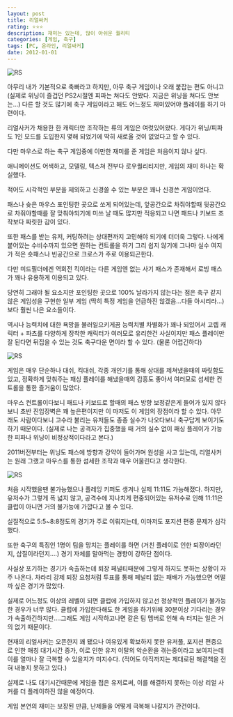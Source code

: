```yaml
---
layout: post
title: 리얼싸커
rating: ⭐️⭐️⭐️
description: 재미는 있는데, 많이 아쉬운 퀄리티
categories: [게임, 축구]
tags: [PC, 온라인, 리얼싸커]
date: 2012-01-01
---
```


![RS](../../review/img/2012/real_soccer_01.jpg)

아무리 내가 기본적으로 축빠라고 하지만, 아무 축구 게임이나 오래 붙잡는 편도 아니고 (실제로 위닝이 즐겁던 PS2시절엔 피파는 쳐다도 안봤다. 지금은 위닝을 쳐다도 안보는...) 다른 할 것도 많기에 축구 게임이라고 해도 어느정도 재미있어야 플레이를 하기 마련이다.

리얼사커가 채용한 한 캐릭터만 조작하는 류의 게임은 여럿있어왔다. 게다가 위닝/피파도 1인 모드를 도입한지 몇해 되었기에 딱히 새로울 것이 없었다고 할 수 있다.

다만 마우스로 하는 축구 게임중에 이만한 재미를 준 게임은 처음이지 않나 싶다.

애니메이션도 어색하고, 모델링, 텍스쳐 전부다 로우퀄리티지만, 게임의 재미 하나는 확실했다.

적어도 시각적인 부분을 제외하고 신경쓸 수 있는 부분은 꽤나 신경쓴 게임이었다.

패스나 슛은 마우스 포인팅한 곳으로 쏘게 되어있는데, 앞공간으로 차줘야할때 뒷공간으로 차줘야할때를 잘 맞춰야되기에 미쓰 날 때도 많지만 적응되고 나면 패드나 키보드 조작보다 짜릿한 감이 있다.

또한 패스를 받는 유저, 커팅하려는 상대편까지 고민해야 되기에 더더욱 그렇다. 나에게붙어있는 수비수까지 있으면 원하는 컨트롤을 하기 그리 쉽지 않기에 그나마 실수 여지가 적은 숏패스나 빈공간으로 크로스가 주로 이용되곤한다.

다만 미드필더에겐 역회전 킥이라는 다른 게임엔 없는 사기 패스가 존재해서 로빙 패스가 꽤나 유용하게 이용되고 있다.

당연히 그래야 될 요소지만 포인팅한 곳으로 100% 날라가지 않는다는 점은 축구 같지 않은 게임성을 구현한 일부 게임 (딱히 특정 게임을 언급하진 않겠음...다들 아시리라...) 보다 훨씬 나은 요소들이다.

역시나 능력치에 대한 욕망을 불러일으키게끔 능력치별 차별화가 꽤나 되있어서 고렙 캐릭터 + 파츠를 다양하게 장착한 캐릭터가 여러모로 유리한건 사실이지만 패스 플레이만 잘 된다면 뒤집을 수 있는 것도 축구다운 면이라 할 수 있다. (물론 어렵긴하다)

![RS](../../review/img/2012/real_soccer_02.jpg)

게임은 매우 단순하나 대쉬, 킥대쉬, 각종 개인기를 통해 상대를 제쳐냈을때의 짜릿함도 있고, 정확하게 맞춰주는 패싱 플레이를 해냈을때의 감흥도 좋아서 여러모로 섬세한 컨트롤을 통한 즐거움이 많았다.

마우스 컨트롤이다보니 패드나 키보드로 할때의 패스 방향 보정같은게 들어가 있지 않다보니 초반 진입장벽은 꽤 높은편이지만 이 마저도 이 게임의 장점이라 할 수 있다. 아무래도 사람이다보니 고수라 불리는 유저들도 종종 실수가 나오다보니 축구답게 보이기도 하기 때문이다. (실제로 나는 공격자가 집중했을 때 거의 실수 없이 패싱 플레이가 가능한 피파나 위닝이 비정상적이다라고 본다.)

2011버전부터는 위닝도 패스에 방향과 강약이 들어가며 원성을 사고 있는데, 리얼사커는 원래 그랬고 마우스를 통한 섬세한 조작과 매우 어울린다고 생각한다.

![RS](../../review/img/2012/real_soccer_03.jpg)

처음 시작했을땐 불가능했으나 플레잉 키퍼도 생겨나 실제 11:11도 가능해졌다. 하지만, 유저수가 그렇게 폭 넓지 않고, 공격수에 지나치게 편중되어있는 유저수로 인해 11:11은 클럽이 아니면 거의 불가능에 가깝다고 볼 수 있다.

실질적으로 5:5~8:8정도의 경기가 주로 이뤄지는데, 이마저도 포지션 편중 문제가 심각했다.

또한 축구의 특징인 1명이 팀을 망치는 플레이를 하면 (거친 플레이로 인한 퇴장이라던지, 삽질이라던지....) 경기 자체를 말아먹는 경향이 강하단 점이다.

사실상 포기하는 경기가 속출하는데 퇴장 페널티때문에 그렇게 하지도 못하는 상황이 자주 나온다. 차라리 강제 퇴장 요청처럼 투표를 통해 페널티 없는 패배가 가능했으면 어떨까 싶은 경기가 많았다.

실제로 어느정도 이상의 레벨이 되면 클럽에 가입하지 않고선 정상적인 플레이가 불가능한 경우가 너무 많다. 클럽에 가입한다해도 한 게임을 하기위해 30분이상 기다리는 경우가 속출하긴하지만....그래도 게임 시작하고나면 같은 팀 멤버로 인해 속 터지는 일은 거의 없기 때문이다.

현재의 리얼사커는 오픈한지 꽤 됐으나 여유있게 확보하지 못한 유저풀, 포지션 편중으로 인한 매칭 대기시간 증가, 이로 인한 유저 이탈의 악순환을 겪는중이라고 보여지는데 이를 얼마나 잘 극복할 수 있을지가 미지수다. (적어도 아직까지는 제대로된 해결책을 전혀 내놓지 못하고 있다.)

실제로 나도 대기시간때문에 게임을 접은 유저로써, 이를 해결하지 못하는 이상 리얼 사커를 더 플레이하진 않을 예정이다.

게임 본연의 재미는 보장된 만큼, 난제들을 어떻게 극복해 나갈지가 관건이다.
